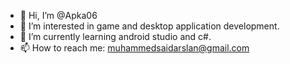 - 👋 Hi, I’m @Apka06
- 👀 I’m interested in game and desktop application development.
- 🌱 I’m currently learning android studio and c#.
- 📫 How to reach me: muhammedsaidarslan@gmail.com

<!---
Apka06/Apka06 is a ✨ special ✨ repository because its `README.md` (this file) appears on your GitHub profile.
You can click the Preview link to take a look at your changes.
--->
